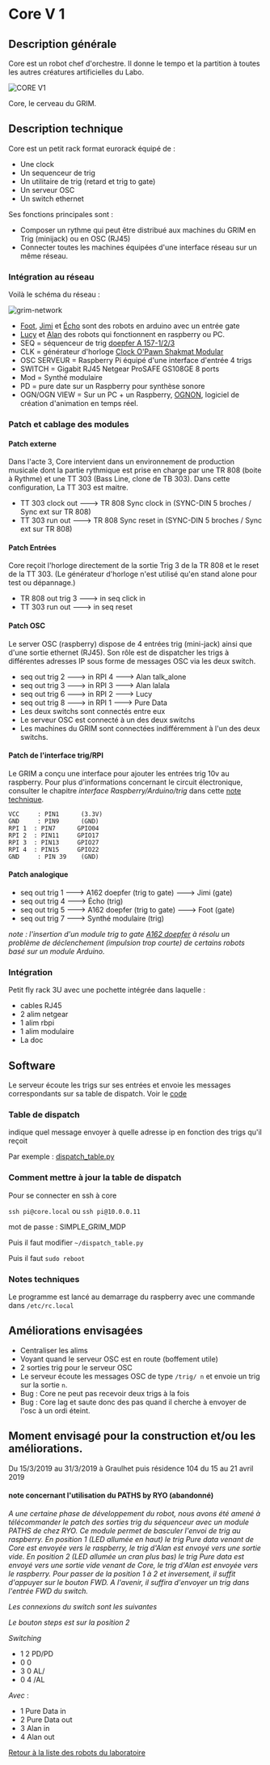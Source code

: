 # Core V 1

## Description générale

Core est un robot chef d'orchestre. Il donne le tempo et la partition à toutes les autres créatures artificielles du Labo.

![CORE V1](/ressources/photos/CORE_V1.jpg)

Core, le cerveau du GRIM.

## Description technique

Core est un petit rack format eurorack équipé de :
- Une clock
- Un sequenceur de trig
- Un utilitaire de trig (retard et trig to gate)
- Un serveur OSC
- Un switch ethernet

Ses fonctions principales sont :

- Composer un rythme qui peut être distribué aux machines du GRIM en Trig (minijack) ou en OSC (RJ45)
- Connecter toutes les machines équipées d'une interface réseau sur un même réseau.

### Intégration au réseau

Voilà le schéma du réseau :

![grim-network](/ressources/divers/grim-network.png)

- [Foot](../robots/foot.md), [Jimi](../robots/jimi.md) et [Écho](../robots/echo.md) sont des robots en arduino avec un entrée gate
- [Lucy](../robots/lucy.md) et [Alan](../robots/alan.md) des robots qui fonctionnent en raspberry ou PC.
- SEQ = séquenceur de trig [doepfer A 157-1/2/3](http://www.doepfer.de/a157.htm)
- CLK = générateur d'horloge [Clock O'Pawn Shakmat Modular](http://www.shakmatmodular.com/products/cop.html)
- OSC SERVEUR = Raspberry Pi équipé d'une interface d'entrée 4 trigs
- SWITCH = Gigabit RJ45 Netgear ProSAFE GS108GE 8 ports
- Mod = Synthé modulaire
- PD = pure date sur un Raspberry pour synthèse sonore
- OGN/OGN VIEW = Sur un PC + un Raspberry, [OGNON](https://github.com/LeonLenclos/Ognon), logiciel de création d'animation en temps réel.

### Patch et cablage des modules

#### Patch externe

Dans l'acte 3, Core intervient dans un environnement de production musicale dont la partie rythmique est prise en charge par une TR 808 (boite à Rythme) et une TT 303 (Bass Line, clone de TB 303). Dans cette configuration, La TT 303 est maitre.

- TT 303 clock out ---> TR 808 Sync clock in (SYNC-DIN 5 broches / Sync ext sur TR  808)
- TT 303 run out ---> TR 808 Sync reset in (SYNC-DIN 5 broches / Sync ext sur TR  808)

#### Patch Entrées

Core reçoit l'horloge directement de la sortie Trig 3 de la TR 808 et le reset de la TT 303. (Le générateur d'horloge n'est utilisé qu'en stand alone pour test ou dépannage.)

- TR 808 out trig 3 ---> in seq click in
- TT 303 run out ---> in seq reset

#### Patch OSC

Le server OSC (raspberry) dispose de 4 entrées trig (mini-jack) ainsi que d'une sortie ethernet (RJ45). Son rôle est de dispatcher les trigs à différentes adresses IP sous forme de messages OSC via les deux switch.

- seq out trig 2 ---> in RPI 4 ---> Alan talk_alone
- seq out trig 3 ---> in RPI 3 ---> Alan lalala
- seq out trig 6 ---> in RPI 2 ---> Lucy
- seq out trig 8 ---> in RPI 1 ---> Pure Data
- Les deux switchs sont connectés entre eux
- Le serveur OSC est connecté à un des deux switchs
- Les machines du GRIM sont connectées indifféremment à l'un des deux switchs.

#### Patch de l'interface trig/RPI

Le GRIM a conçu une interface pour ajouter les entrées trig 10v au raspberry. Pour plus d'informations concernant le circuit électronique, consulter le chapitre *interface Raspberry/Arduino/trig* dans cette [note technique](/contenu/organisation/notes-techniques.md).

    VCC     : PIN1      (3.3V)
    GND     : PIN9      (GND)
    RPI 1  : PIN7      GPIO04
    RPI 2  : PIN11     GPIO17
    RPI 3  : PIN13     GPIO27
    RPI 4  : PIN15     GPIO22
    GND     : PIN 39    (GND)

#### Patch analogique

- seq out trig 1 ---> A162 doepfer (trig to gate) ---> Jimi (gate)
- seq out trig 4 ---> Écho (trig)
- seq out trig 5 ---> A162 doepfer (trig to gate) ---> Foot (gate)
- seq out trig 7 ---> Synthé modulaire (trig)

*note : l'insertion d'un module trig to gate [A162 doepfer](http://www.doepfer.de/a162.htm) à résolu un problème de déclenchement (impulsion trop courte) de certains robots basé sur un module Arduino.*

### Intégration

Petit fly rack 3U avec une pochette intégrée dans laquelle :
- cables RJ45
- 2 alim netgear
- 1 alim rbpi
- 1 alim modulaire
- La doc

## Software

Le serveur écoute les trigs sur ses entrées et envoie les messages correspondants sur sa table de dispatch. Voir le [code](/sources/python/core.py)

### Table de dispatch

indique quel message envoyer à quelle adresse ip en fonction des trigs qu'il reçoit

Par exemple : [dispatch_table.py](/sources/python/dispatch_table.py)

### Comment mettre à jour la table de dispatch

Pour se connecter en ssh à core

`ssh pi@core.local` ou `ssh pi@10.0.0.11`

mot de passe : SIMPLE_GRIM_MDP

Puis il faut modifier `~/dispatch_table.py`

Puis il faut `sudo reboot`

### Notes techniques

Le programme est lancé au demarrage du raspberry avec une commande dans `/etc/rc.local`

## Améliorations envisagées

- Centraliser les alims
- Voyant quand le serveur OSC est en route (boffement utile)
- 2 sorties trig pour le serveur OSC
- Le serveur écoute les messages OSC de type `/trig/ n` et envoie un trig sur la sortie `n`.
- Bug : Core ne peut pas recevoir deux trigs à la fois
- Bug : Core lag et saute donc des pas quand il cherche à envoyer de l'osc à un ordi éteint.

## Moment envisagé pour la construction et/ou les améliorations.

Du 15/3/2019 au 31/3/2019 à Graulhet puis résidence 104 du 15 au 21 avril 2019

#### note concernant l'utilisation du PATHS by RYO (abandonné)

*A une certaine phase de développement du robot, nous avons été amené à télécommander le patch des sorties trig du séquenceur avec un module PATHS de chez RYO.
Ce module permet de basculer l'envoi de trig au raspberry.
En position 1 (LED allumée en haut) le trig Pure data venant de Core est envoyée vers le raspberry, le trig d'Alan est envoyé vers une sortie vide.
En position 2 (LED allumée un cran plus bas) le trig Pure data est envoyé vers une sortie vide venant de Core, le trig d'Alan est envoyée vers le raspberry.
Pour passer de la position 1 à 2 et inversement, il suffit d'appuyer sur le bouton FWD. A l'avenir, il suffira d'envoyer un trig dans l'entrée FWD du switch.*

*Les connexions du switch sont les suivantes*

*Le bouton steps est sur la position 2*

*Switching*
 - 1   2   PD/PD
 - 0   0
 - 3   0   AL/
 - 0   4   /AL
 
 *Avec* :
 - 1 Pure Data in
 - 2 Pure Data out
 - 3 Alan in
 - 4 Alan out

[Retour à la liste des robots du laboratoire](.)



